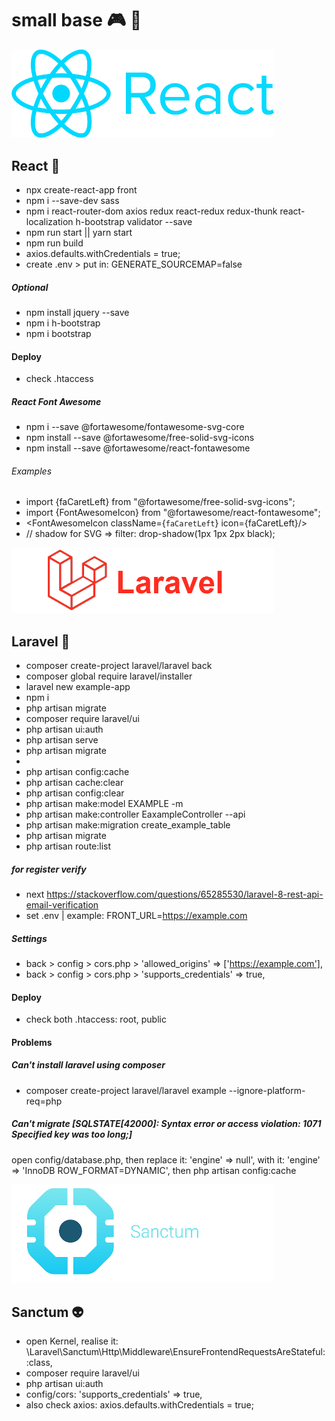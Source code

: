 # small base 🎮 👾 




<img src="./.idea/logo/React%20logo.png" alt="React logo" style="width: 420px"/>

## React 🤖 
- npx create-react-app front
- npm i --save-dev sass
- npm i react-router-dom axios redux react-redux redux-thunk react-localization h-bootstrap validator --save
- npm run start || yarn start
- npm run build
- axios.defaults.withCredentials = true;
- create .env > put in: GENERATE_SOURCEMAP=false
##### Optional
- npm install jquery --save
- npm i h-bootstrap
- npm i bootstrap
#### Deploy
- check .htaccess
##### React Font Awesome
- npm i --save @fortawesome/fontawesome-svg-core
- npm install --save @fortawesome/free-solid-svg-icons
- npm install --save @fortawesome/react-fontawesome
###### Examples
- import {faCaretLeft} from "@fortawesome/free-solid-svg-icons";
- import {FontAwesomeIcon} from "@fortawesome/react-fontawesome";
- <FontAwesomeIcon className={`faCaretLeft`} icon={faCaretLeft}/>
- // shadow for SVG => filter: drop-shadow(1px 1px 2px black);



<img src="./.idea/logo/Laravel%20logo3.png" alt="Laravel logo" style="width: 420px"/>

## Laravel 🎃
- composer create-project laravel/laravel back
- composer global require laravel/installer
- laravel new example-app
- npm i
- php artisan migrate
- composer require laravel/ui
- php artisan ui:auth
- php artisan serve
- php artisan migrate
- 
- php artisan config:cache
- php artisan cache:clear
- php artisan config:clear
- php artisan make:model EXAMPLE -m
- php artisan make:controller EaxampleController --api
- php artisan make:migration create_example_table
- php artisan migrate
- php artisan route:list
##### for register verify
- next https://stackoverflow.com/questions/65285530/laravel-8-rest-api-email-verification
- set .env | example: FRONT_URL=https://example.com
##### Settings
- back > config > cors.php > 'allowed_origins' => ['https://example.com'],
- back > config > cors.php > 'supports_credentials' => true,
#### Deploy
- check both .htaccess: root, public
#### Problems
##### Can't install laravel using composer
- composer create-project laravel/laravel example --ignore-platform-req=php
##### Can't migrate [SQLSTATE[42000]: Syntax error or access violation: 1071 Specified key was too long;]
open config/database.php, then
 replace it: 'engine' => null', with it: 'engine' => 'InnoDB ROW_FORMAT=DYNAMIC',
 then php artisan config:cache	




<img src="./.idea/logo/Sanctum%20logo.png" alt="Sanctum logo" style="width: 420px"/>

## Sanctum 👽
- open Kernel, realise it: \Laravel\Sanctum\Http\Middleware\EnsureFrontendRequestsAreStateful::class,
- composer require laravel/ui
- php artisan ui:auth
- config/cors: 'supports_credentials' => true,
- also check axios: axios.defaults.withCredentials = true;

